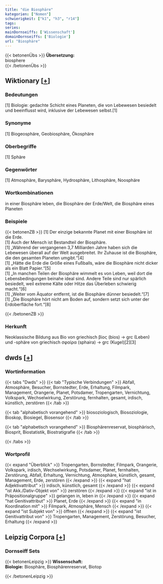 ```yaml
---
title: "die Biosphäre"
kategorien: ["Nomen"]
schwierigkeit: ["k1", "h3", "r14"]
tags:
series:
mainDornseiffs: ['Wissenschaft']
domainDornseiffs: ['Biologie']
url: "Biosphäre"
---
```


{{< betonenÜbs >}}
**Übersetzung:**  
biosphere  
{{< /betonenÜbs >}}

## Wiktionary [[+](https://de.wiktionary.org/wiki/Biosphäre)]

### Bedeutungen
[1] Biologie: gedachte Schicht eines Planeten, die von Lebewesen besiedelt und beeinflusst wird, inklusive der Lebewesen selbst.[1]  

### Synonyme
[1] Biogeosphäre, Geobiosphäre, Ökosphäre  

### Oberbegriffe
[1] Sphäre  

### Gegenwörter
[1] Atmosphäre, Barysphäre, Hydrosphäre, Lithosphäre, Noosphäre  

### Wortkombinationen
in einer Biosphäre leben, die Biosphäre der Erde/Welt, die Biosphäre eines Planeten  

### Beispiele
{{< betonenZB >}}
[1] Der einzige bekannte Planet mit einer Biosphäre ist die Erde.  
[1] Auch der Mensch ist Bestandteil der Biosphäre.  
[1] „Während der vergangenen 3,7 Milliarden Jahre haben sich die Lebewesen überall auf der Welt ausgebreitet. Ihr Zuhause ist die Biosphäre, die den gesamten Planeten umgibt.“[4]  
[1] „Hätte die Erde die Größe eines Fußballs, wäre die Biosphäre nicht dicker als ein Blatt Papier.“[5]  
[1] „In manchen Teilen der Biosphäre wimmelt es von Leben, weil dort die Lebensbedingungen beinahe ideal sind. Andere Teile sind nur spärlich besiedelt, weil extreme Kälte oder Hitze das Überleben schwierig macht.“[6]  
[1] „Weiter vom Äquator entfernt, ist die Biosphäre dünner besiedelt.“[7]  
[1] „Die Biosphäre hört nicht am Boden auf, sondern setzt sich unter der Erdoberfläche fort.“[8]  

{{< /betonenZB >}}
### Herkunft
Neoklassische Bildung aus Bio von griechisch βίος (bios) → grc (Leben) und -sphäre von griechisch σφαίρα (sphaira) → grc (Kugel)[2][3]  



## dwds [[+](https://www.dwds.de/wb/Biosphäre)]

### Wortinformation
{{< tabs "Dwds" >}}
{{< tab "Typische Verbindungen" >}}
Abfall, Atmosphäre, Besucher, Bornstedter, Erde, Erhaltung, Filmpark, Management, Orangerie, Planet, Potsdamer, Tropengarten, Vernichtung, Volkspark, Wechselwirkung, Zerstörung, fernhalten, gesamt, irdisch, künstlich, zerstören
{{< /tab >}}

{{< tab "alphabetisch vorangehend" >}}
biosoziologisch, Biosoziologie, Bioskop, Biosiegel, Biosensor
{{< /tab >}}

{{< tab "alphabetisch vorangehend" >}}
Biosphärenreservat, biosphärisch, Biosprit, Biostatistik, Biostratigrafie
{{< /tab >}}

{{< /tabs >}}

### Wortprofil
{{< expand "Überblick" >}} Tropengarten, Bornstedter, Filmpark, Orangerie, Volkspark, irdisch, Wechselwirkung, Potsdamer, Planet, fernhalten, Zerstörung, Abfall, Erhaltung, Vernichtung, Atmosphäre, künstlich, gesamt, Management, Erde, zerstören {{< /expand >}}
{{< expand "hat Adjektivattribut" >}} irdisch, künstlich, gesamt {{< /expand >}}
{{< expand "ist Akk./Dativ-Objekt von" >}} zerstören {{< /expand >}}
{{< expand "ist in Präpositionalgruppe" >}} gelangen in, leben in {{< /expand >}}
{{< expand "hat Genitivattribut" >}} Planet, Erde {{< /expand >}}
{{< expand "in Koordination mit" >}} Filmpark, Atmosphäre, Mensch {{< /expand >}}
{{< expand "ist Subjekt von" >}} öffnen {{< /expand >}}
{{< expand "ist Genitivattribut von" >}} Tropengarten, Management, Zerstörung, Besucher, Erhaltung {{< /expand >}}

## Leipzig Corpora [[+](https://corpora.uni-leipzig.de/en/res?word=Biosphäre&corpusId=deu_newscrawl-public_2018)]

### Dornseiff Sets
{{< betonenLeipzig >}}
**Wissenschaft:**  
**Biologie:** Biosphäre, Biosphärenreservat, Biotop  

{{< /betonenLeipzig >}}
